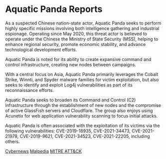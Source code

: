 # Aquatic Panda Reports

As a suspected Chinese nation-state actor, Aquatic Panda seeks to perform highly specific missions involving both intelligence gathering and industrial espionage. Operating since May 2020, this threat actor is believed to operate under the Chinese the Ministry of State Security (MSS), helping to enhance regional security, promote economic stability, and advance technological development efforts.

Aquatic Panda is noted for its ability to create expansive command and control infrastructure, creating new nodes between campaigns.

With a central focus on Asia, Aquatic Panda primarily leverages the Cobalt Strike, Winnti, and Spyder malware families for victim exploitation, but also seeks to identify and exploit Log4j vulnerabilities as part of its reconnaissance efforts.

Aquatic Panda seeks to broaden its Command and Control (C2) Infrastructure through the establishment of new nodes and the compromise of active GlassFish servers and Cloudflare. The group also enjoys using Acunetix for web application vulnerability scanning to focus initial attacks.

Aquatic Panda is often associated with the exploitation of its victims via the following vulnerabilities: CVE-2019-18935, CVE-2021-34473, CVE-2021-21978, CVE-2019-9621, CVE-2021-34523, CVE-2021-22205, including others.

[Cybernews](https://cybernews.com/security/top-5-cyber-threat-actors-2023/)
[Malpedia](https://malpedia.caad.fkie.fraunhofer.de/actor/earth_lusca)
[MITRE ATT&CK](https://attack.mitre.org/groups/G0143/)
